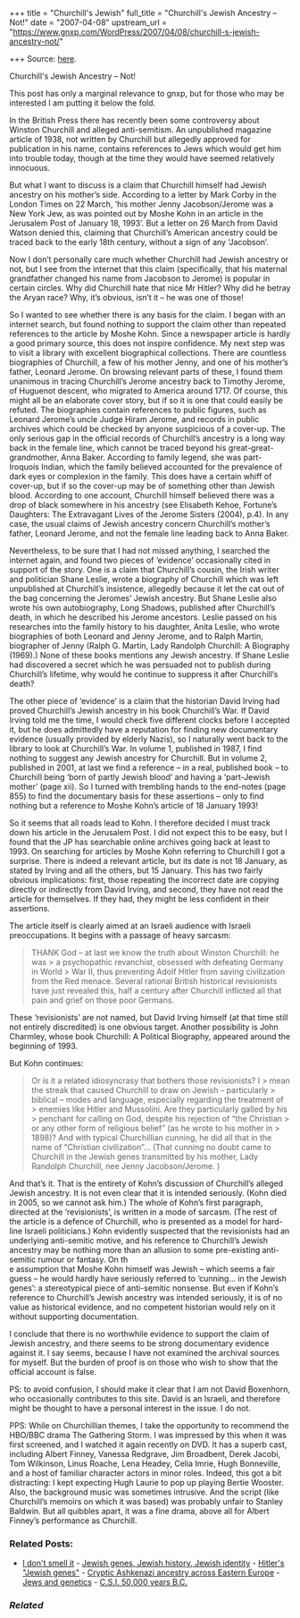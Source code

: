 +++
title = "Churchill's Jewish"
full_title = "Churchill's Jewish Ancestry – Not!"
date = "2007-04-08"
upstream_url = "https://www.gnxp.com/WordPress/2007/04/08/churchill-s-jewish-ancestry-not/"

+++
Source: [here](https://www.gnxp.com/WordPress/2007/04/08/churchill-s-jewish-ancestry-not/).

Churchill's Jewish Ancestry – Not!

This post has only a marginal relevance to gnxp, but for those who may be interested I am putting it below the fold.

In the British Press there has recently been some controversy about Winston Churchill and alleged anti-semitism. An unpublished magazine article of 1938, not written by Churchill but allegedly approved for publication in his name, contains references to Jews which would get him into trouble today, though at the time they would have seemed relatively innocuous.

But what I want to discuss is a claim that Churchill himself had Jewish ancestry on his mother’s side. According to a letter by Mark Corby in the London Times on 22 March, ‘his mother Jenny Jacobson/Jerome was a New York Jew, as was pointed out by Moshe Kohn in an article in the Jerusalem Post of January 18, 1993’. But a letter on 26 March from David Watson denied this, claiming that Churchill’s American ancestry could be traced back to the early 18th century, without a sign of any ‘Jacobson’.

Now I don’t personally care much whether Churchill had Jewish ancestry or not, but I see from the internet that this claim (specifically, that his maternal grandfather changed his name from Jacobson to Jerome) is popular in certain circles. Why did Churchill hate that nice Mr Hitler? Why did he betray the Aryan race? Why, it’s obvious, isn’t it – he was one of those!

So I wanted to see whether there is any basis for the claim. I began with an internet search, but found nothing to support the claim other than repeated references to the article by Moshe Kohn. Since a newspaper article is hardly a good primary source, this does not inspire confidence. My next step was to visit a library with excellent biographical collections. There are countless biographies of Churchill, a few of his mother Jenny, and one of his mother’s father, Leonard Jerome. On browsing relevant parts of these, I found them unanimous in tracing Churchill’s Jerome ancestry back to Timothy Jerome, of Huguenot descent, who migrated to America around 1717. Of course, this might all be an elaborate cover story, but if so it is one that could easily be refuted. The biographies contain references to public figures, such as Leonard Jerome’s uncle Judge Hiram Jerome, and records in public archives which could be checked by anyone suspicious of a cover-up. The only serious gap in the official records of Churchill’s ancestry is a long way back in the female line, which cannot be traced beyond his great-great-grandmother, Anna Baker. According to family legend, she was part-Iroquois Indian, which the family believed accounted for the prevalence of dark eyes or complexion in the family. This does have a certain whiff of cover-up, but if so the cover-up may be of something other than Jewish blood. According to one account, Churchill himself believed there was a drop of black somewhere in his ancestry (see Elisabeth Kehoe, Fortune’s Daughters: The Extravagant Lives of the Jerome Sisters (2004), p.4). In any case, the usual claims of Jewish ancestry concern Churchill’s mother’s father, Leonard Jerome, and not the female line leading back to Anna Baker.

Nevertheless, to be sure that I had not missed anything, I searched the internet again, and found two pieces of ‘evidence’ occasionally cited in support of the story. One is a claim that Churchill’s cousin, the Irish writer and politician Shane Leslie, wrote a biography of Churchill which was left unpublished at Churchill’s insistence, allegedly because it let the cat out of the bag concerning the Jeromes’ Jewish ancestry. But Shane Leslie also wrote his own autobiography, Long Shadows, published after Churchill’s death, in which he described his Jerome ancestors. Leslie passed on his researches into the family history to his daughter, Anita Leslie, who wrote biographies of both Leonard and Jenny Jerome, and to Ralph Martin, biographer of Jenny (Ralph G. Martin, Lady Randolph Churchill: A Biography (1969).) None of these books mentions any Jewish ancestry. If Shane Leslie had discovered a secret which he was persuaded not to publish during Churchill’s lifetime, why would he continue to suppress it after Churchill’s death?

The other piece of ‘evidence’ is a claim that the historian David Irving had proved Churchill’s Jewish ancestry in his book Churchill’s War. If David Irving told me the time, I would check five different clocks before I accepted it, but he does admittedly have a reputation for finding new documentary evidence (usually provided by elderly Nazis), so I naturally went back to the library to look at Churchill’s War. In volume 1, published in 1987, I find nothing to suggest any Jewish ancestry for Churchill. But in volume 2, published in 2001, at last we find a reference – in a real, published book – to Churchill being ‘born of partly Jewish blood’ and having a ‘part-Jewish mother’ (page xii). So I turned with trembling hands to the end-notes (page 855) to find the documentary basis for these assertions – only to find nothing but a reference to Moshe Kohn’s article of 18 January 1993!

So it seems that all roads lead to Kohn. I therefore decided I must track down his article in the Jerusalem Post. I did not expect this to be easy, but I found that the JP has searchable online archives going back at least to 1993. On searching for articles by Moshe Kohn referring to Churchill I got a surprise. There is indeed a relevant article, but its date is not 18 January, as stated by Irving and all the others, but 15 January. This has two fairly obvious implications: first, those repeating the incorrect date are copying directly or indirectly from David Irving, and second, they have not read the article for themselves. If they had, they might be less confident in their assertions.

The article itself is clearly aimed at an Israeli audience with Israeli preoccupations. It begins with a passage of heavy sarcasm:

> THANK God – at last we know the truth about Winston Churchill: he was > a psychopathic revanchist, obsessed with defeating Germany in World > War II, thus preventing Adolf Hitler from saving civilization from the Red menace. Several rational British historical revisionists have just revealed this, half a century after Churchill inflicted all that pain and grief on those poor Germans.

These ‘revisionists’ are not named, but David Irving himself (at that time still not entirely discredited) is one obvious target. Another possibility is John Charmley, whose book Churchill: A Political Biography, appeared around the beginning of 1993.

But Kohn continues:

> Or is it a related idiosyncrasy that bothers those revisionists? I > mean the streak that caused Churchill to draw on Jewish – particularly > biblical – modes and language, especially regarding the treatment of > enemies like Hitler and Mussolini. Are they particularly galled by his > penchant for calling on God, despite his rejection of “the Christian > or any other form of religious belief” (as he wrote to his mother in > 1898)? And with typical Churchillian cunning, he did all that in the name of “Christian civilization”… (That cunning no doubt came to Churchill in the Jewish genes transmitted by his mother, Lady Randolph Churchill, nee Jenny Jacobson/Jerome. )

And that’s it. That is the entirety of Kohn’s discussion of Churchill’s alleged Jewish ancestry. It is not even clear that it is intended seriously. (Kohn died in 2005, so we cannot ask him.) The whole of Kohn’s first paragraph, directed at the ‘revisionists’, is written in a mode of sarcasm. (The rest of the article is a defence of Churchill, who is presented as a model for hard-line Israeli politicians.) Kohn evidently suspected that the revisionists had an underlying anti-semitic motive, and his reference to Churchill’s Jewish ancestry may be nothing more than an allusion to some pre-existing anti-semitic rumour or fantasy. On th  
e assumption that Moshe Kohn himself was Jewish – which seems a fair guess – he would hardly have seriously referred to ‘cunning… in the Jewish genes’: a stereotypical piece of anti-semitic nonsense. But even if Kohn’s reference to Churchill’s Jewish ancestry was intended seriously, it is of no value as historical evidence, and no competent historian would rely on it without supporting documentation.

I conclude that there is no worthwhile evidence to support the claim of Jewish ancestry, and there seems to be strong documentary evidence against it. I say seems, because I have not examined the archival sources for myself. But the burden of proof is on those who wish to show that the official account is false.

PS: to avoid confusion, I should make it clear that I am not David Boxenhorn, who occasionally contributes to this site. David is an Israeli, and therefore might be thought to have a personal interest in the issue. I do not.

PPS: While on Churchillian themes, I take the opportunity to recommend the HBO/BBC drama The Gathering Storm. I was impressed by this when it was first screened, and I watched it again recently on DVD. It has a superb cast, including Albert Finney, Vanessa Redgrave, Jim Broadbent, Derek Jacobi, Tom Wilkinson, Linus Roache, Lena Headey, Celia Imrie, Hugh Bonneville, and a host of familiar character actors in minor roles. Indeed, this got a bit distracting: I kept expecting Hugh Laurie to pop up playing Bertie Wooster. Also, the background music was sometimes intrusive. And the script (like Churchill’s memoirs on which it was based) was probably unfair to Stanley Baldwin. But all quibbles apart, it was a fine drama, above all for Albert Finney’s performance as Churchill.

### Related Posts:

- [I don't smell
  it](https://www.gnxp.com/WordPress/2007/01/16/i-don-t-smell-it/) - [Jewish genes, Jewish history, Jewish
  identity](https://www.gnxp.com/WordPress/2008/09/02/jewish-genes-jewish-history-jewish-identity/) - [Hitler's "Jewish
  genes"](https://www.gnxp.com/WordPress/2010/08/26/hitlers-jewish-genes/) - [Cryptic Ashkenazi ancestry across Eastern
  Europe](https://www.gnxp.com/WordPress/2019/08/30/cryptic-ashkenazi-ancestry-across-eastern-europe/) - [Jews and
  genetics](https://www.gnxp.com/WordPress/2010/06/06/jews-and-genetics/) - [C.S.I. 50,000 years
  B.C.](https://www.gnxp.com/WordPress/2009/07/21/c-s-i-50000-years-b-c/)

### *Related*

[](https://www.addtoany.com/add_to/facebook?linkurl=https%3A%2F%2Fwww.gnxp.com%2FWordPress%2F2007%2F04%2F08%2Fchurchill-s-jewish-ancestry-not%2F&linkname=Churchill%27s%20Jewish%20Ancestry%20%E2%80%93%20Not%21 "Facebook")[](https://www.addtoany.com/add_to/twitter?linkurl=https%3A%2F%2Fwww.gnxp.com%2FWordPress%2F2007%2F04%2F08%2Fchurchill-s-jewish-ancestry-not%2F&linkname=Churchill%27s%20Jewish%20Ancestry%20%E2%80%93%20Not%21 "Twitter")[](https://www.addtoany.com/add_to/email?linkurl=https%3A%2F%2Fwww.gnxp.com%2FWordPress%2F2007%2F04%2F08%2Fchurchill-s-jewish-ancestry-not%2F&linkname=Churchill%27s%20Jewish%20Ancestry%20%E2%80%93%20Not%21 "Email")[](https://www.addtoany.com/share)
